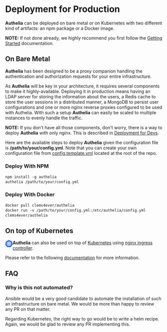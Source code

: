 # Deployment for Production

**Authelia** can be deployed on bare metal or on Kubernetes with two
different kind of artifacts: an npm package or a Docker image.

**NOTE:** If not done already, we highly recommend you first follow the
[Getting Started] documentation.

## On Bare Metal

**Authelia** has been designed to be a proxy companion handling the 
authentication and authorization requests for your entire infrastructure.

As **Authelia** will be key in your architecture, it requires several
components to make it highly-available. Deploying it in production means having an LDAP server for storing the information about the users, a Redis cache to store the user sessions in a distributed manner, a
MongoDB to persist user configurations and one or more nginx reverse proxies configured to be used with Authelia. With such a setup **Authelia** can easily be scaled to multiple instances to evenly handle the traffic.

**NOTE:** If you don't have all those components, don't worry, there is a way to deploy **Authelia** with only nginx. This is described in [Deployment for Devs].

Here are the available steps to deploy **Authelia** given 
the configuration file is **/path/to/your/config.yml**. Note that you can
create your own configuration file from [config.template.yml] located at
the root of the repo.

### Deploy With NPM

    npm install -g authelia
    authelia /path/to/your/config.yml

### Deploy With Docker

    docker pull clems4ever/authelia
    docker run -v /path/to/your/config.yml:/etc/authelia/config.yml clems4ever/authelia

## On top of Kubernetes

<img src="/images/kube-logo.png" width="24" align="left">

**Authelia** can also be used on top of [Kubernetes] using [nginx ingress
controller](https://github.com/kubernetes/ingress-nginx).

Please refer to the following [documentation](../example/kube/README.md)
for more information.

[config.template.yml]: ../config.template.yml
[Getting Started]: ./getting-started.md
[Deployment for Devs]: ./deployment-dev.md
[Kubernetes]: https://kubernetes.io/

## FAQ

### Why is this not automated?

Ansible would be a very good candidate to automate the installation of such
an infrastructure on bare metal. We would be more than happy to review any PR on that matter.

Regarding Kubernetes, the right way to go would be to write a helm recipe.
Again, we would be glad to review any PR implementing this.